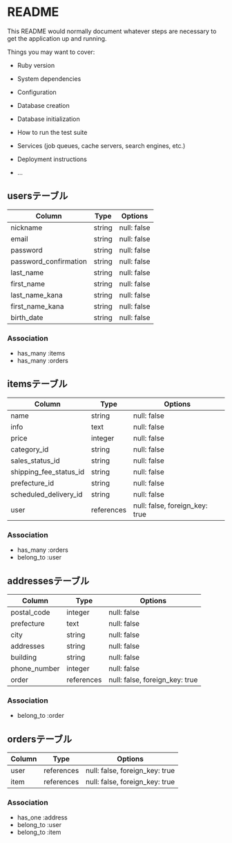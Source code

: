 # README

This README would normally document whatever steps are necessary to get the
application up and running.

Things you may want to cover:

* Ruby version

* System dependencies

* Configuration

* Database creation

* Database initialization

* How to run the test suite

* Services (job queues, cache servers, search engines, etc.)

* Deployment instructions

* ...




## usersテーブル

| Column                 | Type   | Options     |
| -----------------------| ------ | ------------|
| nickname               | string | null: false |
| email                  | string | null: false |
| password               | string | null: false |
| password_confirmation  | string | null: false |
| last_name              | string | null: false |
| first_name             | string | null: false |
| last_name_kana         | string | null: false |
| first_name_kana        | string | null: false |
| birth_date             | string | null: false |

### Association
- has_many :items
- has_many :orders
 


 ## itemsテーブル

| Column                 | Type          | Options                       |
| -----------------------| --------------| ------------------------------|
| name                   | string        | null: false                   |
| info                   | text          | null: false                   |
| price                  | integer       | null: false                   |
| category_id            | string        | null: false                   |  
| sales_status_id        | string        | null: false                   |  
| shipping_fee_status_id | string        | null: false                   | 
| prefecture_id          | string        | null: false                   | 
| scheduled_delivery_id  | string        | null: false                   |
| user                   | references    | null: false, foreign_key: true|


### Association
- has_many :orders
- belong_to :user

<!-- イメージはアクティブイメージで作成 -->


## addressesテーブル

| Column          | Type       | Options                         |
| ----------------| -----------| --------------------------------|
| postal_code     | integer    | null: false                     |
| prefecture      | text       | null: false                     |
| city            | string     | null: false                     |
| addresses       | string     | null: false                     |
| building        | string     | null: false                     | 
| phone_number    | integer    | null: false                     |
| order           | references | null: false, foreign_key: true  |



### Association
- belong_to :order

## ordersテーブル


| Column                 | Type          | Options                       |
| -----------------------| --------------| ------------------------------|
| user                   | references    | null: false, foreign_key: true|
| item                   | references    | null: false, foreign_key: true|


### Association
- has_one :address
- belong_to :user
- belong_to :item

